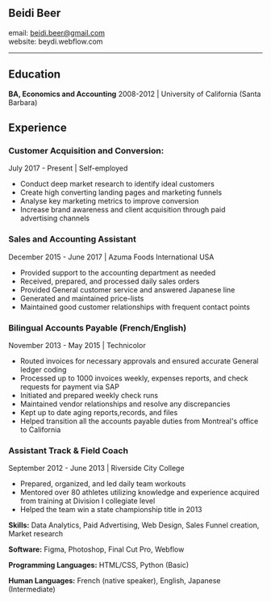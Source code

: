 Beidi Beer
---

email: beidi.beer@gmail.com  
website: beydi.webflow.com 

-------------------

Education
----------

 **BA, Economics and Accounting** 2008-2012 | University of California (Santa Barbara)
 


Experience
----------
### **Customer Acquisition and Conversion:**
July 2017 - Present | Self-employed
* Conduct deep market research to identify ideal customers
* Create high converting landing pages and marketing funnels
* Analyse key marketing metrics to improve conversion
* Increase brand awareness and client acquisition through paid advertising channels

### **Sales and Accounting Assistant**
December 2015 - June 2017 | Azuma Foods International USA
* Provided support to the accounting department as needed
* Received, prepared, and processed daily sales orders
* Provided General customer service and answered Japanese line
* Generated and maintained price-lists
* Maintained good customer relationships with frequent contact points

### **Bilingual Accounts Payable (French/English)**
November 2013 - May 2015 | Technicolor 
* Routed invoices for necessary approvals and ensured accurate General ledger coding
* Processed up to 1000 invoices weekly, expenses reports, and check requests for payment via SAP
* Initiated and prepared weekly check runs
* Maintained vendor relationships and resolve any discrepancies
* Kept up to date aging reports,records, and files
* Helped transition all the accounts payable duties from Montreal's office to California

### **Assistant Track & Field Coach**
September 2012 - June 2013 | Riverside City College
* Prepared, organized, and led daily team workouts
* Mentored over 80 athletes utilizing knowledge  and experience acquired from training at Division I collegiate level
* Helped the team win a state championship title in 2013

**Skills:** Data Analytics, Paid Advertising, Web Design, Sales Funnel creation, Market research

**Software:** Figma, Photoshop, Final Cut Pro, Webflow

**Programming Languages:** HTML/CSS, Python (Basic)

**Human Languages:** French (native speaker), English, Japanese (Intermediate)

